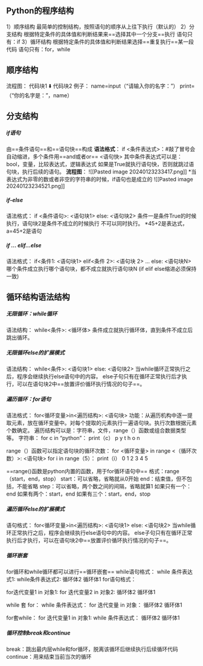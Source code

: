 ## Python的程序结构
1）顺序结构
最简单的控制结构，按照语句的顺序从上往下执行（默认的）
2）分支结构
根据特定条件的具体值和判断结果来==选择其中一个分支==执行
语句只有：if
3）循环结构
根据特定条件的具体值和判断结果选择==重复执行==某一段代码
语句只有：for，while

## 顺序结构
流程图：
代码块1
⬇️
代码块2
例子：
name=input（“请输入你的名字：”）
print=（“你的名字是：”，name）

## 分支结构
##### if语句
由==条件语句==和==语句快==构成
**语法格式**：
if <条件表达式>：#敲了冒号会自动缩进，多个条件用==and或者or==
   <语句快>
其中条件表达式可以是：bool，变量，比较表达式，逻辑表达式
如果是True就执行语句快，否则就跳过语句块，执行后续的语句。
**流程图**：
![[Pasted image 20240123233417.png]]
*当表达式为非零的数或者非空的字符串的时候，if语句也是成立的
![[Pasted image 20240123234521.png]]

##### if-else
语法格式：
if <条件语句>:
   <语句块1>
else:
   <语句块2>
   条件一是条件True的时候执行，语句块2是条件不成立的时候执行
   不可以同时执行。
   *45+2是表达式，a=45+2是语句
   
##### if ... elif...else
 语法格式：
 if<条件1:
  <语句块1>
 elif<条件 2>:
   <语句块 2>
 ...
 else:
   <语句块N>
 哪个条件成立执行哪个语句块，都不成立就执行语句块N
 (if elif else缩进必须保持一致)

## 循环结构语法结构
##### 无限循环：while循环
语法结构：
while<条件>:
<循环体>
条件成立就执行循环体，直到条件不成立后跳出循环。
##### 无限循环else的扩展模式
语法结构：
while<条件>:
<语句块1>
else:
<语句块2>
当while循环正常执行之后，程序会继续执行else语句中的内容。
else子句只有在循环正常执行后才执行，可以在语句块2中==放置评价循环执行情况的句子==。

##### 遍历循环：for语句
语法格式：
for<循环变量>in<遍历结构>:
   <语句块>
功能：从遍历机构中逐一提取元素，放在循环变量中。对每个提取的元素执行一遍语句块。执行次数根据元素个数确定。
遍历结构可以是：字符串，文件，range（）函数或组合数据类型等。
字符串：
for c in “python”：
	print（c）
p
y
t
h
o
n

range（）函数可以指定语句块的循环次数：
for <循环变量> in range <（循环次数）>:
	<语句块>
for i in range（5）：
	print（i）
0
1
2
3
4
5

==range()函数是python内置的函数，用于for循环语句中==
格式：range（start，end，stop）
start：可以省略，省略就从0开始
end：结束值，但不包括，不能省略
step：可以省略，两个数之间的间隔，省略就算1
如果只有一个：end
如果有两个：start，end
如果有三个：start，end，stop

##### 遍历循环else的扩展模式
语句格式：
for<循环变量>in<遍历结构>:
	<语句块1>
else:
	<语句块2>
当while循环正常执行之后，程序会继续执行else语句中的内容。
else子句只有在循环正常执行后才执行，可以在语句块2中==放置评价循环执行情况的句子==。

##### 循环嵌套
for循环和while循环都可以进行==循环嵌套==
while语句格式：
 while 条件表达式1:
	 while条件表达式2:
			 循环体2
	 循环体1
 for语句格式：

for迭代变量1 in 对象1:
	for 迭代变量2 in 对象2:
				循环体2
	 循环体1

while 套 for：
 while 条件表达式：
	 for 迭代变量 in 对象：
		 循环体2
	 循环体1
	 
for套while：
 for 迭代变量1 in 对象1:
	while 条件表达式：
			循环体2
 循环体1
##### 循环控制break和continue
break：跳出最内层while和for循环，脱离该循环后继续执行后续循环代码
continue：用来结束当前当次的循环